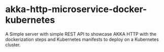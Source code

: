# akka-http-microservice-docker-kubernetes
A Simple server with simple REST API to showcase AKKA HTTP with the dockerization steps and Kubernetes manifests to deploy on a Kubernetes cluster.

